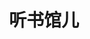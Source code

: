 ---
description: 内容比较多，也很民族。
layout: post
results:
- primaryGenreName: Entertainment
  version: '1.1'
  artworkUrl100: http://a1431.phobos.apple.com/us/r30/Purple6/v4/8f/a6/41/8fa64172-cf9e-4e89-94ff-99f21f0f40c4/mzl.hzjrjvso.png
  trackViewUrl: https://itunes.apple.com/cn/app/ting-shu-guan-er/id697761786?mt=8&uo=4
  artworkUrl60: http://a404.phobos.apple.com/us/r30/Purple4/v4/2e/01/46/2e01460e-bd1f-04d7-6414-98cdf4cfdfcc/57x57.png
  sellerName: junxiong li
  supportedDevices:
  - iPadMini
  - iPad3G
  - iPad23G
  - iPodTouchFifthGen
  - iPhone5c
  - iPadFourthGen
  - iPadFourthGen4G
  - iPhone4
  - iPad2Wifi
  - iPhone-3GS
  - iPadThirdGen4G
  - iPhone4S
  - iPodTouchThirdGen
  - iPadWifi
  - iPhone5
  - iPadMini4G
  - iPhone5s
  - iPodTouchourthGen
  - iPadThirdGen
  genres:
  - 娱乐
  - 音乐
  trackName: 听书馆儿
  description: '书看多了,眼睛容易累；网逛多了,容易倦.这时候,我们不妨换个方式来阅读,那就是最特殊最新潮的“听书馆儿”.

    解放双眼,听书馆儿让您一心两用,驾车,地铁公交,家务,散步,旅行甚至工作,随时随地在有声的世界感受生活的美好.

    听书馆儿拥有英语学习,有声小说,评书,相声,百家讲坛,少儿读物等大量有声资源免费收听,一次下载处处收听,既可辅助学习,又可陶冶情操,消遣休闲.'
  price: 0
  trackId: 697761786
  releaseDate: '2013-09-12T11:30:24Z'
  screenshotUrls:
  - http://a5.mzstatic.com/us/r30/Purple/v4/71/cf/4a/71cf4a0b-093c-98fe-14c8-235ebfd13add/screen1136x1136.jpeg
  - http://a5.mzstatic.com/us/r30/Purple4/v4/68/51/6d/68516d88-2c46-5470-2bcd-48e56eb9a135/screen1136x1136.jpeg
  - http://a2.mzstatic.com/us/r30/Purple6/v4/a7/e7/d9/a7e7d9ab-0e08-e0d3-0104-674f36ff9702/screen1136x1136.jpeg
  - http://a4.mzstatic.com/us/r30/Purple6/v4/97/04/ba/9704ba1b-ea53-e333-8675-817227b9c892/screen1136x1136.jpeg
  - http://a3.mzstatic.com/us/r30/Purple6/v4/ee/91/65/ee9165b2-63ce-58cd-8552-bbd01bf738fa/screen1136x1136.jpeg
  artistViewUrl: https://itunes.apple.com/cn/artist/junxiong-li/id697761889?uo=4
  primaryGenreId: 6016
  kind: software
  fileSizeBytes: '18267062'
  bundleId: com.uuwork.uuradio
  releaseNotes: 解决在iOS6以下设备不能运行问题
  trackContentRating: 9+
  artistName: junxiong li
  trackCensoredName: 听书馆儿
  isGameCenterEnabled: false
  contentAdvisoryRating: 9+
  languageCodesISO2A:
  - EN
  features:
  - iosUniversal
  wrapperType: software
  artworkUrl512: http://a1431.phobos.apple.com/us/r30/Purple6/v4/8f/a6/41/8fa64172-cf9e-4e89-94ff-99f21f0f40c4/mzl.hzjrjvso.png
  formattedPrice: 免费
  artistId: 697761889
  genreIds:
  - '6016'
  - '6011'
  currency: CNY
  ipadScreenshotUrls:
  - http://a1.mzstatic.com/us/r30/Purple/v4/56/16/d8/5616d8a2-9b22-ccd9-27dc-261e638efceb/screen480x480.jpeg
  - http://a3.mzstatic.com/us/r30/Purple6/v4/8e/61/04/8e610423-8b0d-1266-08af-b66b53657e7a/screen480x480.jpeg
  - http://a1.mzstatic.com/us/r30/Purple/v4/84/97/51/849751cc-61d8-243b-af45-ffa6a183041b/screen480x480.jpeg
  - http://a5.mzstatic.com/us/r30/Purple4/v4/06/75/1f/06751f6b-a22b-7a4d-226a-16a857183245/screen480x480.jpeg
  - http://a1.mzstatic.com/us/r30/Purple4/v4/89/bc/3b/89bc3b75-8b69-0d7d-74f8-37760f338da9/screen480x480.jpeg
category: 娱乐
tags: tag1
resultCount: 1
title: 听书馆儿

---
